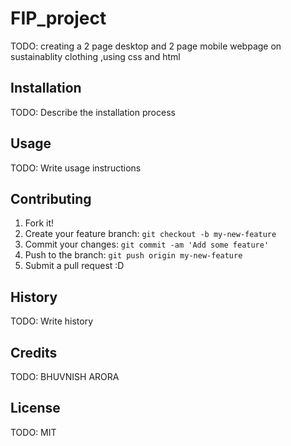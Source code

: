 # FIP_project


TODO: creating a 2 page desktop and 2 page mobile webpage on sustainablity clothing ,using css and html

## Installation

TODO: Describe the installation process

## Usage

TODO: Write usage instructions

## Contributing

1. Fork it!
2. Create your feature branch: `git checkout -b my-new-feature`
3. Commit your changes: `git commit -am 'Add some feature'`
4. Push to the branch: `git push origin my-new-feature`
5. Submit a pull request :D

## History

TODO: Write history

## Credits

TODO: BHUVNISH ARORA

## License

TODO: MIT
